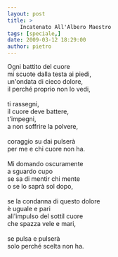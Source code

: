 ```yaml
---
layout: post
title: >
    Incatenato All'Albero Maestro
tags: [speciale,]
date: 2009-03-12 18:29:00
author: pietro
---
```

Ogni battito del cuore<br/>mi scuote dalla testa ai piedi,<br/>un'ondata di cieco dolore,<br/>il perché proprio non lo vedi,<br/><br/>ti rassegni,<br/>il cuore deve battere,<br/>t'impegni,<br/>a non soffrire la polvere,<br/><br/>coraggio su dai pulserà<br/>per me e chi cuore non ha.<br/><br/>Mi domando oscuramente<br/>a sguardo cupo<br/>se sa di mentir chi mente<br/>o se lo saprà sol dopo,<br/><br/>se la condanna di questo dolore<br/>è uguale e pari<br/>all'impulso del sottil cuore<br/>che spazza vele e mari,<br/><br/>se pulsa e pulserà<br/>solo perché scelta non ha.
